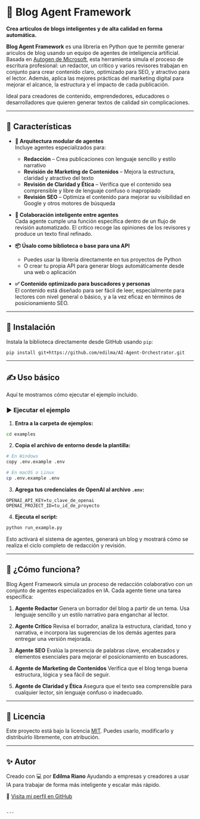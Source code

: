 # 🧠 Blog Agent Framework

**Crea articulos de blogs inteligentes y de alta calidad en forma automática.**

**Blog Agent Framework** es una libreria en Python que te permite generar ariculos de blog usando un equipo de agentes de inteligencia artificial. Basada en [Autogen de Microsoft](https://microsoft.github.io/autogen), esta herramienta simula el proceso de escritura profesional: un redactor, un crítico y varios revisores trabajan en conjunto para crear contenido claro, optimizado para SEO, y atractivo para el lector.  Además, aplica las mejores prácticas del marketing digital para mejorar el alcance, la estructura y el impacto de cada publicación.

Ideal para creadores de contenido, emprendedores, educadores o desarrolladores que quieren generar textos de calidad sin complicaciones.

---

## 🔧 Características

- **🧩 Arquitectura modular de agentes**  
  Incluye agentes especializados para:
  - **Redacción** – Crea publicaciones con lenguaje sencillo y estilo narrativo  
  - **Revisión de Marketing de Contenidos** – Mejora la estructura, claridad y atractivo del texto  
  - **Revisión de Claridad y Ética** – Verifica que el contenido sea comprensible y libre de lenguaje confuso o inapropiado  
  - **Revisión SEO** – Optimiza el contenido para mejorar su visibilidad en Google y otros motores de búsqueda

- **💬 Colaboración inteligente entre agentes**  
  Cada agente cumple una función específica dentro de un flujo de revisión automatizado. El crítico recoge las opiniones de los revisores y produce un texto final refinado.

- **📦 Úsalo como biblioteca o base para una API**  
  - Puedes usar la librería directamente en tus proyectos de Python  
  - O crear tu propia API para generar blogs automáticamente desde una web o aplicación

- **✅ Contenido optimizado para buscadores y personas**  
  El contenido está diseñado para ser fácil de leer, especialmente para lectores con nivel general o básico, y a la vez eficaz en términos de posicionamiento SEO.

---

## 🚀 Instalación

Instala la biblioteca directamente desde GitHub usando `pip`:

```bash
pip install git+https://github.com/edilma/AI-Agent-Orchestrator.git
````

---

## ✍️ Uso básico

Aquí te mostramos cómo ejecutar el ejemplo incluido.

### ▶️ Ejecutar el ejemplo

1. **Entra a la carpeta de ejemplos:**

```bash
cd examples
```

2. **Copia el archivo de entorno desde la plantilla:**

```bash
# En Windows
copy .env.example .env

# En macOS o Linux
cp .env.example .env
```

3. **Agrega tus credenciales de OpenAI al archivo `.env`:**

```env
OPENAI_API_KEY=tu_clave_de_openai
OPENAI_PROJECT_ID=tu_id_de_proyecto
```

4. **Ejecuta el script:**

```bash
python run_example.py
```

Esto activará el sistema de agentes, generará un blog y mostrará cómo se realiza el ciclo completo de redacción y revisión.

---

## 🧠 ¿Cómo funciona?

Blog Agent Framework simula un proceso de redacción colaborativo con un conjunto de agentes especializados en IA. Cada agente tiene una tarea específica:

1. **Agente Redactor**
   Genera un borrador del blog a partir de un tema. Usa lenguaje sencillo y un estilo narrativo para enganchar al lector.

2. **Agente Crítico**
   Revisa el borrador, analiza la estructura, claridad, tono y narrativa, e incorpora las sugerencias de los demás agentes para entregar una versión mejorada.

3. **Agente SEO**
   Evalúa la presencia de palabras clave, encabezados y elementos esenciales para mejorar el posicionamiento en buscadores.

4. **Agente de Marketing de Contenidos**
   Verifica que el blog tenga buena estructura, lógica y sea fácil de seguir.

5. **Agente de Claridad y Ética**
   Asegura que el texto sea comprensible para cualquier lector, sin lenguaje confuso o inadecuado.

---

## 📜 Licencia

Este proyecto está bajo la licencia [MIT](LICENSE).
Puedes usarlo, modificarlo y distribuirlo libremente, con atribución.

---

## ✨ Autor

Creado con 💻 por **Edilma Riano**
Ayudando a empresas y creadores a usar IA para trabajar de forma más inteligente y escalar más rápido.

🔗 [Visita mi perfil en GitHub](https://github.com/edilma)

```

---

